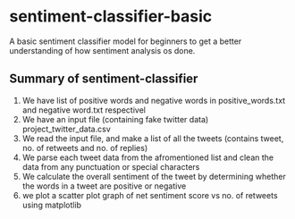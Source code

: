 # sentiment-classifier-basic
A basic sentiment classifier model for beginners to get a better understanding of how sentiment analysis os done.
  
## Summary of sentiment-classifier  
1. We have list of positive words and negative words in positive_words.txt and negative word.txt respectivel  
2. We have an input file (containing fake twitter data) project_twitter_data.csv  
3. We read the input file, and make a list of all the tweets (contains tweet, no. of retweets and no. of replies)  
4. We parse each tweet data from the afromentioned list and clean the data from any punctuation or special characters  
5. We calculate the overall sentiment of the tweet by determining whether the words in a tweet are positive or negative  
6. we plot a scatter plot graph of net sentiment score vs no. of retweets using matplotlib 

